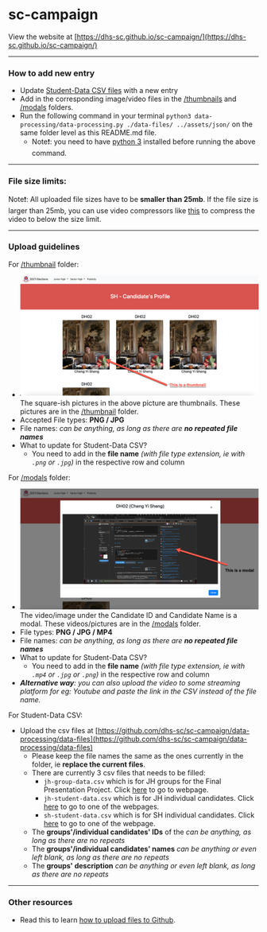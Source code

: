 # sc-campaign

View the website at [https://dhs-sc.github.io/sc-campaign/](https://dhs-sc.github.io/sc-campaign/)

---

### How to add new entry

- Update [Student-Data CSV files](https://github.com/dhs-sc/sc-campaign/data-processing/data-files) with a new entry
- Add in the corresponding image/video files in the [/thumbnails](https://github.com/dhs-sc/sc-campaign/assets/thumbnails) and [/modals](https://github.com/dhs-sc/sc-campaign/assets/modals) folders.
- Run the following command in your terminal `python3 data-processing/data-processing.py ./data-files/ ../assets/json/` on the same folder level as this README.md file.
  - Note:exclamation:: you need to have [python 3](https://www.python.org/downloads/) installed before running the above command.

---

### File size limits:

Note:exclamation:: All uploaded file sizes have to be **smaller than 25mb**. If the file size is larger than 25mb, you can use video compressors like [this](https://www.freeconvert.com/video-compressor) to compress the video to below the size limit.

---

### Upload guidelines

For [/thumbnail](https://github.com/dhs-sc/sc-campaign/assets/thumbnails) folder:

- ![this is a thumbnail](assets/img/tutorial/thumbnail-img.png) The square-ish pictures in the above picture are thumbnails. These pictures are in the [/thumbnail](https://github.com/dhs-sc/sc-campaign/assets/thumbnails) folder.
- Accepted File types: **PNG / JPG**
- File names: _can be anything, as long as there are **no repeated file names**_
- What to update for Student-Data CSV?
  - You need to add in the **file name** _(with file type extension, ie with `.png` or `.jpg`)_ in the respective row and column

For [/modals](https://github.com/dhs-sc/sc-campaign/assets/modals) folder:

- ![this is a modal](assets/img/tutorial/modal-img.png)The video/image under the Candidate ID and Candidate Name is a modal. These videos/pictures are in the [/modals](https://github.com/dhs-sc/sc-campaign/assets/modals) folder.
- File types: **PNG / JPG / MP4**
- File names: _can be anything, as long as there are **no repeated file names**_
- What to update for Student-Data CSV?
  - You need to add in the **file name** _(with file type extension, ie with `.mp4` or `.jpg` or `.png`)_ in the respective row and column
- _**Alternative way**: you can also upload the video to some streaming platform for eg: Youtube and paste the link in the CSV instead of the file name._

For Student-Data CSV:

- Upload the csv files at [https://github.com/dhs-sc/sc-campaign/data-processing/data-files](https://github.com/dhs-sc/sc-campaign/data-processing/data-files)
  - Please keep the file names the same as the ones currently in the folder, ie **replace the current files**.
  - There are currently 3 csv files that needs to be filled:
    - `jh-group-data.csv` which is for JH groups for the Final Presentation Project. Click [here](https://dhs-sc.github.io/sc-campaign/candidates.html?p=fpp&l=jh) to go to webpage.
    - `jh-student-data.csv` which is for JH individual candidates. Click [here](https://dhs-sc.github.io/sc-campaign/candidates.html?p=profile&l=jh) to go to one of the webpages.
    - `sh-student-data.csv` which is for SH individual candidates. Click [here](https://dhs-sc.github.io/sc-campaign/candidates.html?p=profile&l=sh) to go to one of the webpage.
  - The **groups'/individual candidates' IDs** of the _can be anything, as long as there are no repeats_
  - The **groups'/individual candidates' names** _can be anything or even left blank, as long as there are no repeats_
  - The **groups' description** _can be anything or even left blank, as long as there are no repeats_

---

### Other resources

- Read this to learn [how to upload files to Github](https://docs.github.com/en/github/managing-files-in-a-repository/adding-a-file-to-a-repository).
